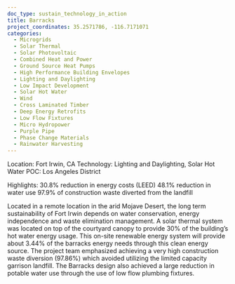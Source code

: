 ```yaml
---
doc_type: sustain_technology_in_action
title: Barracks
project_coordinates: 35.2571786, -116.7171071
categories:
  - Microgrids
  - Solar Thermal
  - Solar Photovoltaic
  - Combined Heat and Power
  - Ground Source Heat Pumps
  - High Performance Building Envelopes
  - Lighting and Daylighting
  - Low Impact Development
  - Solar Hot Water
  - Wind
  - Cross Laminated Timber
  - Deep Energy Retrofits
  - Low Flow Fixtures
  - Micro Hydropower
  - Purple Pipe
  - Phase Change Materials
  - Rainwater Harvesting
---
```


Location: Fort Irwin, CA
Technology: Lighting and Daylighting, Solar Hot Water
POC: Los Angeles District

Highlights:
30.8% reduction in energy costs (LEED)
48.1% reduction in water use
97.9% of construction waste diverted from the landfill

Located in a remote location in the arid Mojave Desert, the long term sustainability of Fort Irwin depends on water conservation, energy independence and waste elimination management. A solar thermal system was located on top of the courtyard canopy to provide 30% of the building’s hot water energy usage. This on-site renewable energy system will provide about 3.44% of the barracks energy needs through this clean energy source. The project team emphasized achieving a very high construction waste diversion (97.86%) which avoided utilizing the limited capacity garrison landfill. The Barracks design also achieved a large reduction in potable water use through the use of low flow plumbing fixtures.
